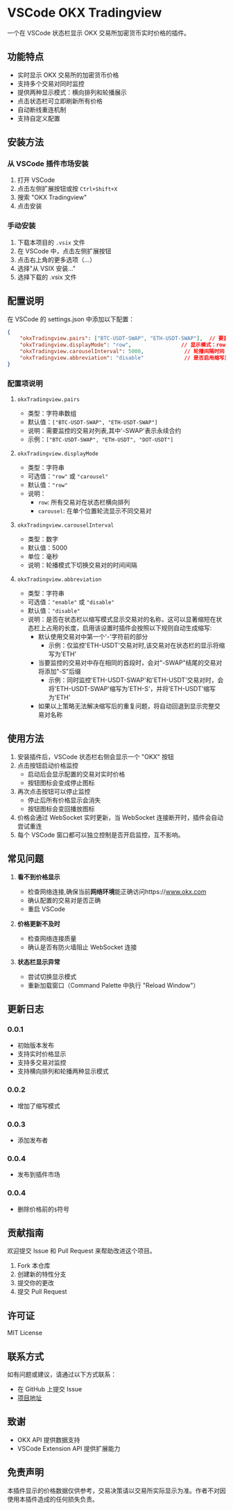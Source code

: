 # VSCode OKX Tradingview

一个在 VSCode 状态栏显示 OKX 交易所加密货币实时价格的插件。

## 功能特点

- 实时显示 OKX 交易所的加密货币价格
- 支持多个交易对同时监控
- 提供两种显示模式：横向排列和轮播展示
- 点击状态栏可立即刷新所有价格
- 自动断线重连机制
- 支持自定义配置

## 安装方法

### 从 VSCode 插件市场安装
1. 打开 VSCode
2. 点击左侧扩展按钮或按 `Ctrl+Shift+X`
3. 搜索 "OKX Tradingview"
4. 点击安装

### 手动安装
1. 下载本项目的 `.vsix` 文件
2. 在 VSCode 中，点击左侧扩展按钮
3. 点击右上角的更多选项（...）
4. 选择"从 VSIX 安装..."
5. 选择下载的 .vsix 文件

## 配置说明

在 VSCode 的 settings.json 中添加以下配置：

```json
{
    "okxTradingview.pairs": ["BTC-USDT-SWAP", "ETH-USDT-SWAP"],  // 要监控的交易对
    "okxTradingview.displayMode": "row",                // 显示模式：row（横向排列）或 carousel（轮播）
    "okxTradingview.carouselInterval": 5000,             // 轮播间隔时间（毫秒）
    "okxTradingview.abbreviation": "disable"             // 是否启用缩写显示
}
```

### 配置项说明

1. `okxTradingview.pairs`
   - 类型：字符串数组
   - 默认值：`["BTC-USDT-SWAP", "ETH-USDT-SWAP"]`
   - 说明：需要监控的交易对列表,其中'-SWAP'表示永续合约
   - 示例：`["BTC-USDT-SWAP", "ETH-USDT", "DOT-USDT"]`

2. `okxTradingview.displayMode`
   - 类型：字符串
   - 可选值：`"row"` 或 `"carousel"`
   - 默认值：`"row"`
   - 说明：
     - `row`: 所有交易对在状态栏横向排列
     - `carousel`: 在单个位置轮流显示不同交易对

3. `okxTradingview.carouselInterval`
   - 类型：数字
   - 默认值：5000
   - 单位：毫秒
   - 说明：轮播模式下切换交易对的时间间隔

4. `okxTradingview.abbreviation`
   - 类型：字符串
   - 可选值：`"enable"` 或 `"disable"`
   - 默认值：`"disable"`
   - 说明：是否在状态栏以缩写模式显示交易对的名称，这可以显著缩短在状态栏上占用的长度，启用该设置时插件会按照以下规则自动生成缩写:
     - 默认使用交易对中第一个'-'字符前的部分
       - 示例：仅监控'ETH-USDT'交易对时,该交易对在状态栏的显示将缩写为'ETH'
     - 当要监控的交易对中存在相同的首段时，会对"-SWAP"结尾的交易对将添加"-S"后缀
       - 示例：同时监控'ETH-USDT-SWAP'和'ETH-USDT'交易对时，会将'ETH-USDT-SWAP'缩写为'ETH-S'，并将'ETH-USDT'缩写为'ETH'
     - 如果以上策略无法解决缩写后的重复问题，将自动回退到显示完整交易对名称

## 使用方法

1. 安装插件后，VSCode 状态栏右侧会显示一个 "OKX" 按钮
2. 点击按钮启动价格监控
   - 启动后会显示配置的交易对实时价格
   - 按钮图标会变成停止图标
3. 再次点击按钮可以停止监控
   - 停止后所有价格显示会消失
   - 按钮图标会变回播放图标
4. 价格会通过 WebSocket 实时更新，当 WebSocket 连接断开时，插件会自动尝试重连
5. 每个 VSCode 窗口都可以独立控制是否开启监控，互不影响。

## 常见问题

1. **看不到价格显示**
   - 检查网络连接,确保当前**网络环境**能正确访问https://www.okx.com
   - 确认配置的交易对是否正确
   - 重启 VSCode

2. **价格更新不及时**
   - 检查网络连接质量
   - 确认是否有防火墙阻止 WebSocket 连接

3. **状态栏显示异常**
   - 尝试切换显示模式
   - 重新加载窗口（Command Palette 中执行 "Reload Window"）

## 更新日志

### 0.0.1
- 初始版本发布
- 支持实时价格显示
- 支持多交易对监控
- 支持横向排列和轮播两种显示模式

### 0.0.2
- 增加了缩写模式

### 0.0.3
- 添加发布者

### 0.0.4
- 发布到插件市场
  
### 0.0.4
- 删除价格前的`$`符号

## 贡献指南

欢迎提交 Issue 和 Pull Request 来帮助改进这个项目。

1. Fork 本仓库
2. 创建新的特性分支
3. 提交你的更改
4. 提交 Pull Request

## 许可证

MIT License

## 联系方式

如有问题或建议，请通过以下方式联系：
- 在 GitHub 上提交 Issue
- [项目地址](https://github.com/ocean2811/vscode-okx-tradingview)

## 致谢

- OKX API 提供数据支持
- VSCode Extension API 提供扩展能力

## 免责声明

本插件显示的价格数据仅供参考，交易决策请以交易所实际显示为准。作者不对因使用本插件造成的任何损失负责。